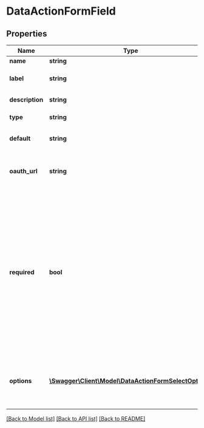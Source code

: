 # DataActionFormField

## Properties
Name | Type | Description | Notes
------------ | ------------- | ------------- | -------------
**name** | **string** | Name | [optional] 
**label** | **string** | Human-readable label | [optional] 
**description** | **string** | Description of field | [optional] 
**type** | **string** | Type of field. | [optional] 
**default** | **string** | Default value of the field. | [optional] 
**oauth_url** | **string** | The URL for an oauth link, if type is &#39;oauth_link&#39;. | [optional] 
**required** | **bool** | Whether or not the field is required. This is a user-interface hint. A user interface displaying this form should not submit it without a value for this field. The action server must also perform this validation. | [optional] 
**options** | [**\Swagger\Client\Model\DataActionFormSelectOption[]**](DataActionFormSelectOption.md) | If the form type is &#39;select&#39;, a list of options to be selected from. | [optional] 

[[Back to Model list]](../README.md#documentation-for-models) [[Back to API list]](../README.md#documentation-for-api-endpoints) [[Back to README]](../README.md)


